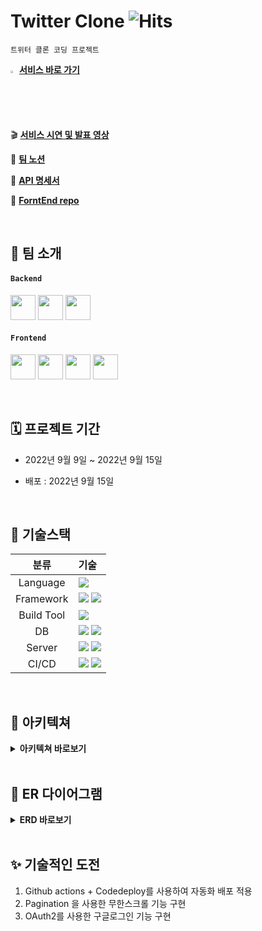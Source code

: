# Twitter Clone ![Hits](https://hits.seeyoufarm.com/api/count/incr/badge.svg?url=https%3A%2F%2Fgithub.com%2FCloneCoding-Team4-BE%2FTwitter-Clone&count_bg=%235B9EFF&title_bg=%23555555&icon=&icon_color=%23E7E7E7&title=hits&edge_flat=false)

`트위터 클론 코딩 프로젝트`

<img src="https://user-images.githubusercontent.com/48474929/190206905-a3a2743b-8395-4c63-ae98-81e2f1f3b06e.png" width="2%"> **[서비스 바로 가기](http://twitter-mini-clone.s3-website.ap-northeast-2.amazonaws.com/first)**

🎬 **[서비스 시연 및 발표 영상]()**

👩 **[팀 노션](https://www.notion.so/4-999f2666140f4b93b1a3ade0eafbe1d1)**

📝 **[API 명세서](https://www.notion.so/d1761736f19246b88c50990a33d7dfe0)**

🤩 **[ForntEnd repo](https://github.com/kwakhyun/twitter-clone-FE)**


<br />

## 👥 팀 소개
#### `Backend`
<a href="https://github.com/hm5938" target="_blank"><img height="40"  src="https://img.shields.io/static/v1?label=Spring&message=이혜민 &color=08CE5D&style=for-the-badge&>"/></a>
<a href="https://github.com/JJIaa" target="_blank"><img height="40"  src="https://img.shields.io/static/v1?label=Spring&message=손지아 &color=08CE5D&style=for-the-badge&>"/></a>
<a href="https://github.com/jinu-ahn" target="_blank"><img height="40"  src="https://img.shields.io/static/v1?label=Spring&message=안진우 &color=08CE5D&style=for-the-badge&>"/></a>

#### `Frontend`
 <a href="https://github.com/kwakhyun" target="_blank"><img height="40"  src="https://img.shields.io/static/v1?label=React&message=곽현 &color=61dafb&style=for-the-badge&>"/></a>
 <a href="https://github.com/SimYuseon" target="_blank"><img height="40"  src="https://img.shields.io/static/v1?label=React&message=심유선 &color=61dafb&style=for-the-badge&>"/></a>
  <a href="https://github.com/momoco-git" target="_blank"><img height="40"  src="https://img.shields.io/static/v1?label=React&message=이태권 &color=61dafb&style=for-the-badge&>"/></a>
   <a href="https://github.com/sydneyyyyyyy" target="_blank"><img height="40"  src="https://img.shields.io/static/v1?label=React&message=장소정 &color=61dafb&style=for-the-badge&>"/></a>

<br />

## 🗓 프로젝트 기간
- 2022년 9월 9일 ~ 2022년 9월 15일

- 배포 : 2022년 9월 15일

<br />

## 📜 기술스택
|분류|기술|
| :-: |:- |
|Language|<img src="https://img.shields.io/badge/JAVA-007396?style=for-the-badge&logo=java&logoColor=white">|
|Framework|<img src="https://img.shields.io/badge/Spring-6DB33F?style=for-the-badge&logo=Spring&logoColor=white"> <img src="https://img.shields.io/badge/Springboot-6DB33F?style=for-the-badge&logo=Springboot&logoColor=white">|
|Build Tool|<img src="https://img.shields.io/badge/gradle-02303A?style=for-the-badge&logo=gradle&logoColor=white">|
|DB|<img src="https://img.shields.io/badge/mysql-4479A1?style=for-the-badge&logo=mysql&logoColor=white"> <img src="https://img.shields.io/badge/Amazon S3-569A31?style=for-the-badge&logo=Amazon S3&logoColor=white">|
|Server|<img src="https://img.shields.io/badge/aws-232F3E?style=for-the-badge&logo=AmazonAWS&logoColor=white"> <img src="https://img.shields.io/badge/Amazon S3-569A31?style=for-the-badge&logo=Amazon S3&logoColor=white">|
|CI/CD|<img src="https://img.shields.io/badge/GitHub Actions-2088FF?style=for-the-badge&logo=GitHub Actions&logoColor=white"> <img src="https://img.shields.io/badge/codedeploy-6DB33F?style=for-the-badge&logo=codedeploy&logoColor=white">|


<br />

## 🏰 아키텍쳐
<details>
<summary> <b>아키텍쳐 바로보기</b> </summary>
    <img src="https://user-images.githubusercontent.com/48474929/190893219-d67165e1-a235-47c7-8387-42131e6f53b4.png">

</details>

<br />

## 📕 ER 다이어그램     
    
<details>
<summary> <b>ERD 바로보기</b> </summary>
    <img src="https://user-images.githubusercontent.com/48474929/190892944-2cb1ef3d-517c-4671-a6d8-08f286accbf3.png">

</details>




<br />

## ✨ 기술적인 도전

1. Github actions + Codedeploy를 사용하여 자동화 배포 적용
2. Pagination 을 사용한 무한스크롤 기능 구현
3. OAuth2를 사용한 구글로그인 기능 구현
<br />
